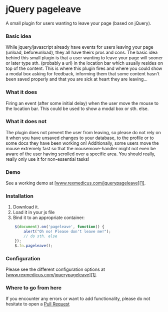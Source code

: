 jQuery pageleave
================

A small plugin for users wanting to leave your page (based on jQuery).

### Basic idea
While jquery/javascript already have events for users leaving your page (unload, beforeunload), they all have theirs pros and cons.
The basic idea behind this small plugin is that a user wanting to leave your page will sooner or later type sth. (probably a url) in 
the location bar which usually resides on top of the content.
This is where this plugin fires and where you could show a modal box asking for feedback, informing them that some content hasn't been
saved properly and that you are sick at heart they are leaving...


### What it does
Firing an event (after some initial delay) when the user move the mouse to the location bar. This could be used to show a modal box or sth. else.

### What it does not
The plugin does not prevent the user from leaving, so please do not rely on it when you have unsaved changes to your database, to the profile 
or to some docs they have been working on! Additionally, some users move the mouse extremely fast so that the mousemove-handler might not even be aware of the 
user having scrolled over a specific area. You should really, really only use it for non-essential tasks!

### Demo
See a working demo at [www.rexmedicus.com/jquerypageleave][1].

### Installation
1. Download it.
2. Load it in your js file
3. Bind it to an appropriate container:

```js
	$(document).on('pageleave', function() {
      	alert("Oh no! Please don't leave me!");
      	// do sth. else
    });
    $.fn.pageleave();
```

### Configuration
Please see the different configuration options at [www.rexmedicus.com/jquerypageleave][1].

### Where to go from here
If you encounter any errors or want to add functionality, please do not hesitate to open a [Pull Request][2]

[1]: http://www.rexmedicus.com/jquerypageleave
[2]: http://github.com/github/markup/pulls